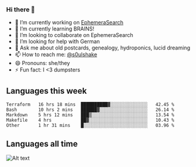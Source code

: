 ### Hi there 👋

<!--
**soulshake/soulshake** is a ✨ _special_ ✨ repository because its `README.md` (this file) appears on your GitHub profile.

Here are some ideas to get you started:

- 🔭 I’m currently working on ...
- 🌱 I’m currently learning ...
- 👯 I’m looking to collaborate on ...
- 🤔 I’m looking for help with ...
- 💬 Ask me about ...
- 📫 How to reach me: ...
- 😄 Pronouns: ...
- ⚡ Fun fact: ...
-->


- 🔭 I’m currently working on [EphemeraSearch](https://www.ephemerasearch.com/)
- 🌱 I’m currently learning BRAINS!
- 👯 I’m looking to collaborate on EphemeraSearch
- 🤔 I’m looking for help with German
- 💬 Ask me about old postcards, genealogy, hydroponics, lucid dreaming
- 📫 How to reach me: [@s0ulshake](https://twitter.com/soulshake)
- 😄 Pronouns: she/they
- ⚡ Fun fact: I <3 dumpsters

## Languages this week

<!--START_SECTION:waka-->
```text
Terraform   16 hrs 18 mins  ██████████▓░░░░░░░░░░░░░░   42.45 % 
Bash        10 hrs 2 mins   ██████▓░░░░░░░░░░░░░░░░░░   26.14 % 
Markdown    5 hrs 12 mins   ███▒░░░░░░░░░░░░░░░░░░░░░   13.54 % 
Makefile    4 hrs           ██▓░░░░░░░░░░░░░░░░░░░░░░   10.43 % 
Other       1 hr 31 mins    █░░░░░░░░░░░░░░░░░░░░░░░░   03.96 % 
```
<!--END_SECTION:waka-->

## Languages all time
![Alt text](https://wakatime.com/share/@aj/6aa10b67-a5e9-4fb1-acaf-8692f4385172.svg)
